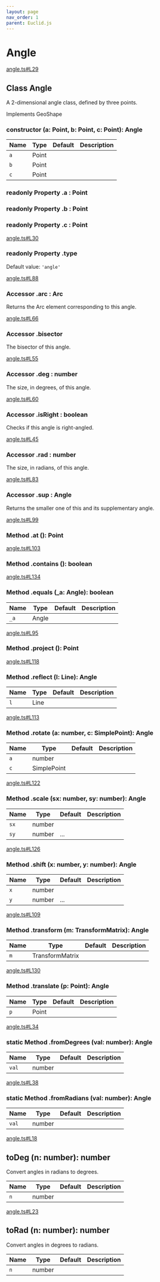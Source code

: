 ```yaml
---
layout: page
nav_order: 1
parent: Euclid.js
---
```


# Angle

<div class="docs-item" markdown="1">

<div><a class="source" target="_blank" href="https://github.com/mathigon/euclid.js/tree/master/src/angle.ts#L29">angle.ts#L29</a></div>

## <span class="pill">Class</span> Angle

A 2-dimensional angle class, defined by three points.

Implements GeoShape

<div class="docs-item" markdown="1">

### constructor <span class="signature">(a: Point, b: Point, c: Point): Angle</span>

| Name | Type | Default | Description |
| --- | --- | --- | --- |
| `a` | Point |  |  |
| `b` | Point |  |  |
| `c` | Point |  |  |


</div>

<div class="docs-item" markdown="1">

### <span class="pill">readonly</span> <span class="pill">Property</span> .a <span class="signature">: Point</span>

</div>

<div class="docs-item" markdown="1">

### <span class="pill">readonly</span> <span class="pill">Property</span> .b <span class="signature">: Point</span>

</div>

<div class="docs-item" markdown="1">

### <span class="pill">readonly</span> <span class="pill">Property</span> .c <span class="signature">: Point</span>

</div>

<div class="docs-item" markdown="1">

<div><a class="source" target="_blank" href="https://github.com/mathigon/euclid.js/tree/master/src/angle.ts#L30">angle.ts#L30</a></div>

### <span class="pill">readonly</span> <span class="pill">Property</span> .type

Default value: `'angle'`

</div>

<div class="docs-item" markdown="1">

<div><a class="source" target="_blank" href="https://github.com/mathigon/euclid.js/tree/master/src/angle.ts#L88">angle.ts#L88</a></div>

### <span class="pill">Accessor</span> .arc <span class="signature">: Arc</span>

Returns the Arc element corresponding to this angle.

</div>

<div class="docs-item" markdown="1">

<div><a class="source" target="_blank" href="https://github.com/mathigon/euclid.js/tree/master/src/angle.ts#L66">angle.ts#L66</a></div>

### <span class="pill">Accessor</span> .bisector

The bisector of this angle.

</div>

<div class="docs-item" markdown="1">

<div><a class="source" target="_blank" href="https://github.com/mathigon/euclid.js/tree/master/src/angle.ts#L55">angle.ts#L55</a></div>

### <span class="pill">Accessor</span> .deg <span class="signature">: number</span>

The size, in degrees, of this angle.

</div>

<div class="docs-item" markdown="1">

<div><a class="source" target="_blank" href="https://github.com/mathigon/euclid.js/tree/master/src/angle.ts#L60">angle.ts#L60</a></div>

### <span class="pill">Accessor</span> .isRight <span class="signature">: boolean</span>

Checks if this angle is right-angled.

</div>

<div class="docs-item" markdown="1">

<div><a class="source" target="_blank" href="https://github.com/mathigon/euclid.js/tree/master/src/angle.ts#L45">angle.ts#L45</a></div>

### <span class="pill">Accessor</span> .rad <span class="signature">: number</span>

The size, in radians, of this angle.

</div>

<div class="docs-item" markdown="1">

<div><a class="source" target="_blank" href="https://github.com/mathigon/euclid.js/tree/master/src/angle.ts#L83">angle.ts#L83</a></div>

### <span class="pill">Accessor</span> .sup <span class="signature">: Angle</span>

Returns the smaller one of this and its supplementary angle.

</div>

<div class="docs-item" markdown="1">

<div><a class="source" target="_blank" href="https://github.com/mathigon/euclid.js/tree/master/src/angle.ts#L99">angle.ts#L99</a></div>

### <span class="pill">Method</span> .at <span class="signature">(): Point</span>

</div>

<div class="docs-item" markdown="1">

<div><a class="source" target="_blank" href="https://github.com/mathigon/euclid.js/tree/master/src/angle.ts#L103">angle.ts#L103</a></div>

### <span class="pill">Method</span> .contains <span class="signature">(): boolean</span>

</div>

<div class="docs-item" markdown="1">

<div><a class="source" target="_blank" href="https://github.com/mathigon/euclid.js/tree/master/src/angle.ts#L134">angle.ts#L134</a></div>

### <span class="pill">Method</span> .equals <span class="signature">(_a: Angle): boolean</span>

| Name | Type | Default | Description |
| --- | --- | --- | --- |
| `_a` | Angle |  |  |


</div>

<div class="docs-item" markdown="1">

<div><a class="source" target="_blank" href="https://github.com/mathigon/euclid.js/tree/master/src/angle.ts#L95">angle.ts#L95</a></div>

### <span class="pill">Method</span> .project <span class="signature">(): Point</span>

</div>

<div class="docs-item" markdown="1">

<div><a class="source" target="_blank" href="https://github.com/mathigon/euclid.js/tree/master/src/angle.ts#L118">angle.ts#L118</a></div>

### <span class="pill">Method</span> .reflect <span class="signature">(l: Line): Angle</span>

| Name | Type | Default | Description |
| --- | --- | --- | --- |
| `l` | Line |  |  |


</div>

<div class="docs-item" markdown="1">

<div><a class="source" target="_blank" href="https://github.com/mathigon/euclid.js/tree/master/src/angle.ts#L113">angle.ts#L113</a></div>

### <span class="pill">Method</span> .rotate <span class="signature">(a: number, c: SimplePoint): Angle</span>

| Name | Type | Default | Description |
| --- | --- | --- | --- |
| `a` | number |  |  |
| `c` | SimplePoint |  |  |


</div>

<div class="docs-item" markdown="1">

<div><a class="source" target="_blank" href="https://github.com/mathigon/euclid.js/tree/master/src/angle.ts#L122">angle.ts#L122</a></div>

### <span class="pill">Method</span> .scale <span class="signature">(sx: number, sy: number): Angle</span>

| Name | Type | Default | Description |
| --- | --- | --- | --- |
| `sx` | number |  |  |
| `sy` | number | ... |  |


</div>

<div class="docs-item" markdown="1">

<div><a class="source" target="_blank" href="https://github.com/mathigon/euclid.js/tree/master/src/angle.ts#L126">angle.ts#L126</a></div>

### <span class="pill">Method</span> .shift <span class="signature">(x: number, y: number): Angle</span>

| Name | Type | Default | Description |
| --- | --- | --- | --- |
| `x` | number |  |  |
| `y` | number | ... |  |


</div>

<div class="docs-item" markdown="1">

<div><a class="source" target="_blank" href="https://github.com/mathigon/euclid.js/tree/master/src/angle.ts#L109">angle.ts#L109</a></div>

### <span class="pill">Method</span> .transform <span class="signature">(m: TransformMatrix): Angle</span>

| Name | Type | Default | Description |
| --- | --- | --- | --- |
| `m` | TransformMatrix |  |  |


</div>

<div class="docs-item" markdown="1">

<div><a class="source" target="_blank" href="https://github.com/mathigon/euclid.js/tree/master/src/angle.ts#L130">angle.ts#L130</a></div>

### <span class="pill">Method</span> .translate <span class="signature">(p: Point): Angle</span>

| Name | Type | Default | Description |
| --- | --- | --- | --- |
| `p` | Point |  |  |


</div>

<div class="docs-item" markdown="1">

<div><a class="source" target="_blank" href="https://github.com/mathigon/euclid.js/tree/master/src/angle.ts#L34">angle.ts#L34</a></div>

### <span class="pill">static</span> <span class="pill">Method</span> .fromDegrees <span class="signature">(val: number): Angle</span>

| Name | Type | Default | Description |
| --- | --- | --- | --- |
| `val` | number |  |  |


</div>

<div class="docs-item" markdown="1">

<div><a class="source" target="_blank" href="https://github.com/mathigon/euclid.js/tree/master/src/angle.ts#L38">angle.ts#L38</a></div>

### <span class="pill">static</span> <span class="pill">Method</span> .fromRadians <span class="signature">(val: number): Angle</span>

| Name | Type | Default | Description |
| --- | --- | --- | --- |
| `val` | number |  |  |


</div>

</div>

<div class="docs-item" markdown="1">

<div><a class="source" target="_blank" href="https://github.com/mathigon/euclid.js/tree/master/src/angle.ts#L18">angle.ts#L18</a></div>

## toDeg <span class="signature">(n: number): number</span>

Convert angles in radians to degrees.

| Name | Type | Default | Description |
| --- | --- | --- | --- |
| `n` | number |  |  |


</div>

<div class="docs-item" markdown="1">

<div><a class="source" target="_blank" href="https://github.com/mathigon/euclid.js/tree/master/src/angle.ts#L23">angle.ts#L23</a></div>

## toRad <span class="signature">(n: number): number</span>

Convert angles in degrees to radians.

| Name | Type | Default | Description |
| --- | --- | --- | --- |
| `n` | number |  |  |


</div>